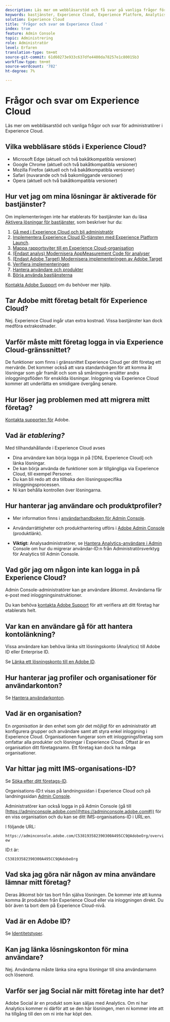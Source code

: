 ```yaml
---
description: Läs mer om webbläsarstöd och få svar på vanliga frågor för administratörer i Adobe Experience Cloud.
keywords: bastjänster, Experience Cloud, Experience Platform, Analytics, Target, användarhantering.
solution: Experience Cloud
title: 'Frågor och svar om Experience Cloud '
index: true
feature: Admin Console
topic: Administrering
role: Administratör
level: Erfaren
translation-type: tm+mt
source-git-commit: 61d60273e933c637dfe4400da78257e1c80015b3
workflow-type: tm+mt
source-wordcount: '782'
ht-degree: 7%

---
```



# Frågor och svar om Experience Cloud

Läs mer om webbläsarstöd och vanliga frågor och svar för administratörer i Experience Cloud.

## Vilka webbläsare stöds i Experience Cloud?

* Microsoft Edge (aktuell och två bakåtkompatibla versioner)
* Google Chrome (aktuell och två bakåtkompatibla versioner)
* Mozilla Firefox (aktuell och två bakåtkompatibla versioner)
* Safari (nuvarande och två bakomliggande versioner)
* Opera (aktuell och två bakåtkompatibla versioner)

## Hur vet jag om mina lösningar är aktiverade för bastjänster?

Om implementeringen inte har etablerats för bastjänster kan du läsa [Aktivera lösningar för bastjänster](../core-services/core-services.md#concept_07ED1D5C64234E77976E6D572E78FB9C), som beskriver hur du:

1. [Gå med i Experience Cloud och bli administratör](../core-services/core-services.md#section_2423F0BD3DF642658103310EE5EA6154)
1. [Implementera Experience Cloud ID-tjänsten med Experience Platform Launch](https://docs.adobe.com/content/help/en/launch/using/intro/get-started/quick-start.html).
1. [Mappa rapportsviter till en Experience Cloud-organisation](../core-services/core-services.md#concept_apg_zq2_rw)
1. [(Endast analys) Modernisera AppMeasurement Code för analyser](../core-services/core-services.md#section_1798D9D0F05C47E29816AC4EEB9A0913)
1. [(Endast Adobe Target) Modernisera implementeringen av Adobe Target](../core-services/core-services.md#section_C2F4493C7A36406DAE2266B429A4BD24)
1. [Verifiera implementeringen](../core-services/core-services.md#section_E641782A0F4F44AF8C9C91216BE330D5)
1. [Hantera användare och produkter](../core-services/core-services.md#section_B6E95F4E0E12483CB9DA99CBC0C5A4AF)
1. [Börja använda bastjänsterna](../core-services/core-services.md#section_960C06093623462E8EA247B3E97274A1)

[Kontakta Adobe Support](https://helpx.adobe.com/marketing-cloud/contact-support.html) om du behöver mer hjälp.

## Tar Adobe mitt företag betalt för Experience Cloud?

Nej. Experience Cloud ingår utan extra kostnad. Vissa bastjänster kan dock medföra extrakostnader.

## Varför måste mitt företag logga in via Experience Cloud-gränssnittet?

De funktioner som finns i gränssnittet Experience Cloud ger ditt företag ett mervärde. Det kommer också att vara standardvägen för att komma åt lösningar som går framåt och som så småningom ersätter andra inloggningsflöden för enskilda lösningar. Inloggning via Experience Cloud kommer att underlätta en smidigare övergång senare.

## Hur löser jag problemen med att migrera mitt företag?

[Kontakta supporten för](https://helpx.adobe.com/marketing-cloud/contact-support.html) Adobe.

## Vad är _etablering?_

Med tillhandahållande i Experience Cloud avses

* Dina användare kan börja logga in på [!DNL Experience Cloud] och länka lösningar.
* De kan börja använda de funktioner som är tillgängliga via Experience Cloud, till exempel Personer.
* Du kan bli redo att dra tillbaka den lösningsspecifika inloggningsprocessen.
* Ni kan behålla kontrollen över lösningarna.

## Hur hanterar jag användare och produktprofiler?

* Mer information finns i [användarhandboken för Admin Console](https://helpx.adobe.com/enterprise/administering/user-guide.html).

* Användarrättigheter och produkthantering utförs i [Adobe Admin Console](https://adminconsole.adobe.com/enterprise) (produktlänk).

* **Viktigt:** Analysadministratörer, se  [Hantera Analytics-användare i Admin ](https://docs.adobe.com/content/help/en/analytics/admin/user-product-management/user-management/migrate-users/c-migration-tool.html) Console om hur du migrerar användar-ID:n från Administratörsverktyg för Analytics till Admin Console.

## Vad gör jag om någon inte kan logga in på Experience Cloud?

Admin Console-administratörer kan ge användare åtkomst. Användarna får e-post med inloggningsinstruktioner.

Du kan behöva [kontakta Adobe Support](https://helpx.adobe.com/marketing-cloud/contact-support.html) för att verifiera att ditt företag har etablerats helt.

## Var kan en användare gå för att hantera kontolänkning?

Vissa användare kan behöva länka sitt lösningskonto (Analytics) till Adobe ID eller Enterprise ID.

Se [Länka ett lösningskonto till en Adobe ID](../admin-getting-started/organizations.md#task_FD389E78640848919E247AC5E95B8369).

## Hur hanterar jag profiler och organisationer för användarkonton?

Se [Hantera användarkonton](../admin-getting-started/organizations.md#topic_C31CB834F109465A82ED57FF0563B3F1).

## Vad är en organisation?

En *organisation* är den enhet som gör det möjligt för en administratör att konfigurera grupper och användare samt att styra enkel inloggning i Experience Cloud. Organisationen fungerar som ett inloggningsföretag som omfattar alla produkter och lösningar i Experience Cloud. Oftast är en organisation ditt företagsnamn. Ett företag kan dock ha många organisationer.

## Var hittar jag mitt IMS-organisations-ID?

Se [Söka efter ditt företags-ID](organizations.md).

Organisations-ID:t visas på landningssidan i Experience Cloud och på landningssidan [Admin Console](https://adminconsole.adobe.com).

Administratörer kan också logga in på Admin Console (gå till [https://adminconsole.adobe.com](https://adminconsole.adobe.com#)) för en viss organisation och du kan se ditt IMS-organisations-ID i URL:en.

I följande URL:

`https://adminconsole.adobe.com/C538193582390300A495CC9@AdobeOrg/overview`

ID:t är:

`C538193582390300A495CC9@AdobeOrg`

## Vad ska jag göra när någon av mina användare lämnar mitt företag?

Deras åtkomst bör tas bort från själva lösningen. De kommer inte att kunna komma åt produkten från Experience Cloud eller via inloggningen direkt. Du bör även ta bort dem på Experience Cloud-nivå.

## Vad är en Adobe ID?

Se [Identitetstyper](https://helpx.adobe.com/enterprise/help/identity.html).

## Kan jag länka lösningskonton för mina användare?

Nej. Användarna måste länka sina egna lösningar till sina användarnamn och lösenord.

## Varför ser jag Social när mitt företag inte har det?

Adobe Social är en produkt som kan säljas med Analytics. Om ni har Analytics kommer ni därför att se den här lösningen, men ni kommer inte att ha tillgång till den om ni inte har köpt den.
